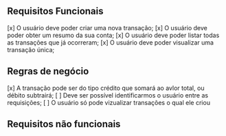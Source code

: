 ## Requisitos Funcionais 

[x] O usuário deve poder criar uma nova transação;
[x] O usuário deve poder obter um resumo da sua conta;
[x] O usuário deve poder listar todas as transações que já ocorreram;
[x] O usuário deve poder visualizar uma transação única;

## Regras de negócio

[x] A transação pode ser do tipo crédito que somará ao avlor total, ou débito subtrairá;
[ ] Deve ser possível identificarmos o usuário entre as requisições;
[ ] O usuário só pode vizualizar transações o qual ele criou

## Requisitos não funcionais